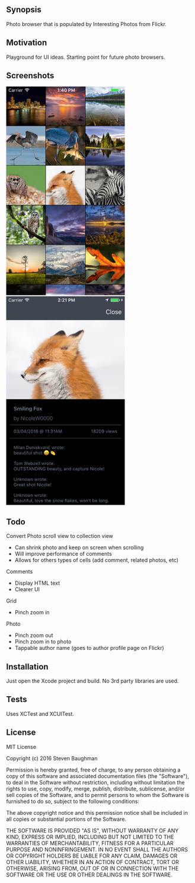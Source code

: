 ## Synopsis

Photo browser that is populated by Interesting Photos from Flickr.

## Motivation

Playground for UI ideas. Starting point for future photo browsers.

## Screenshots

<img src="/Screenshots/grid.png" alt="Photo Grid" width="320" /> <img src="/Screenshots/photo.png" alt="Photo Details" width="320" />

## Todo

Convert Photo scroll view to collection view
- Can shrink photo and keep on screen when scrolling
- Will improve performance of comments
- Allows for others types of cells (add comment, related photos, etc)

Comments
- Display HTML text
- Clearer UI

Grid
- Pinch zoom in

Photo
- Pinch zoom out
- Pinch zoom in to photo
- Tappable author name (goes to author profile page on Flickr)

## Installation

Just open the Xcode project and build. No 3rd party libraries are used.

## Tests

Uses XCTest and XCUITest.

## License

MIT License

Copyright (c) 2016 Steven Baughman

Permission is hereby granted, free of charge, to any person obtaining a copy
of this software and associated documentation files (the "Software"), to deal
in the Software without restriction, including without limitation the rights
to use, copy, modify, merge, publish, distribute, sublicense, and/or sell
copies of the Software, and to permit persons to whom the Software is
furnished to do so, subject to the following conditions:

The above copyright notice and this permission notice shall be included in all
copies or substantial portions of the Software.

THE SOFTWARE IS PROVIDED "AS IS", WITHOUT WARRANTY OF ANY KIND, EXPRESS OR
IMPLIED, INCLUDING BUT NOT LIMITED TO THE WARRANTIES OF MERCHANTABILITY,
FITNESS FOR A PARTICULAR PURPOSE AND NONINFRINGEMENT. IN NO EVENT SHALL THE
AUTHORS OR COPYRIGHT HOLDERS BE LIABLE FOR ANY CLAIM, DAMAGES OR OTHER
LIABILITY, WHETHER IN AN ACTION OF CONTRACT, TORT OR OTHERWISE, ARISING FROM,
OUT OF OR IN CONNECTION WITH THE SOFTWARE OR THE USE OR OTHER DEALINGS IN THE
SOFTWARE.
